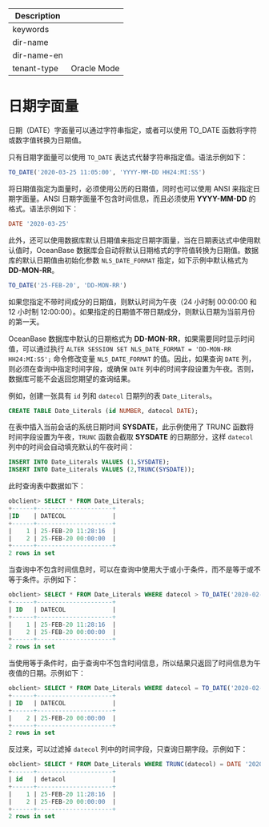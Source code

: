 | Description   |                 |
|---------------|-----------------|
| keywords      |                 |
| dir-name      |                 |
| dir-name-en   |                 |
| tenant-type   | Oracle Mode     |

# 日期字面量

日期（DATE）字面量可以通过字符串指定，或者可以使用 TO_DATE 函数将字符或数字值转换为日期值。

只有日期字面量可以使用 `TO_DATE` 表达式代替字符串指定值。语法示例如下：

```sql
TO_DATE('2020-03-25 11:05:00', 'YYYY-MM-DD HH24:MI:SS')
```

将日期值指定为面量时，必须使用公历的日期值，同时也可以使用 ANSI 来指定日期字面量。ANSI 日期字面量不包含时间信息，而且必须使用 **YYYY-MM-DD** 的格式。语法示例如下：

```sql
DATE '2020-03-25'
```

此外，还可以使用数据库默认日期值来指定日期字面量，当在日期表达式中使用默认值时，OceanBase 数据库会自动将默认日期格式的字符值转换为日期值。数据库的默认日期值由初始化参数 `NLS_DATE_FORMAT` 指定，如下示例中默认格式为 **DD-MON-RR**。

```sql
TO_DATE('25-FEB-20', 'DD-MON-RR')
```

如果您指定不带时间成分的日期值，则默认时间为午夜（24 小时制 00:00:00 和 12 小时制 12:00:00）。如果指定的日期值不带日期成分，则默认日期为当前月份的第一天。

OceanBase 数据库中默认的日期格式为 **DD-MON-RR**，如果需要同时显示时间值，可以通过执行 `ALTER SESSION SET NLS_DATE_FORMAT = 'DD-MON-RR HH24:MI:SS';` 命令修改变量 `NLS_DATE_FORMAT` 的值。因此，如果查询 `DATE` 列，则必须在查询中指定时间字段，或确保 `DATE` 列中的时间字段设置为午夜。否则，数据库可能不会返回您期望的查询结果。

例如，创建一张具有 `id` 列和 `datecol` 日期列的表 `Date_Literals`。

```sql
CREATE TABLE Date_Literals (id NUMBER, datecol DATE);
```

在表中插入当前会话的系统日期时间 **SYSDATE**，此示例使用了 TRUNC 函数将时间字段设置为午夜，`TRUNC` 函数会截取 **SYSDATE** 的日期部分，这样 `datecol` 列中的时间会自动填充默认的午夜时间：

```sql
INSERT INTO Date_Literals VALUES (1,SYSDATE);
INSERT INTO Date_Literals VALUES (2,TRUNC(SYSDATE));
```

此时查询表中数据如下：

```sql
obclient> SELECT * FROM Date_Literals;
+------+---------------------+
|ID    | DATECOL             |
+------+---------------------+
|    1 | 25-FEB-20 11:28:16  |
|    2 | 25-FEB-20 00:00:00  |
+------+---------------------+
2 rows in set
```

当查询中不包含时间信息时，可以在查询中使用大于或小于条件，而不是等于或不等于条件。示例如下：

```sql
obclient> SELECT * FROM Date_Literals WHERE datecol > TO_DATE('2020-02-24', 'YYYY-MM-DD');
+------+---------------------+
| ID   | DATECOL             |
+------+---------------------+
|    1 | 25-FEB-20 11:28:16  |
|    2 | 25-FEB-20 00:00:00  |
+------+---------------------+
2 rows in set
```

当使用等于条件时，由于查询中不包含时间信息，所以结果只返回了时间信息为午夜值的日期。示例如下：

```sql
obclient> SELECT * FROM Date_Literals WHERE datecol = TO_DATE('2020-02-25', 'YYYY-MM-DD');
+------+---------------------+
| ID   | DATECOL             |
+------+---------------------+
|    2 | 25-FEB-20 00:00:00  |
+------+---------------------+
2 rows in set
```

反过来，可以过滤掉 `datecol` 列中的时间字段，只查询日期字段。示例如下：

```sql
obclient> SELECT * FROM Date_Literals WHERE TRUNC(datecol) = DATE '2020-02-25';
+------+---------------------+
| id   | detacol             |
+------+---------------------+
|    1 | 25-FEB-20 11:28:16  |
|    2 | 25-FEB-20 00:00:00  |
+------+---------------------+
2 rows in set
```
